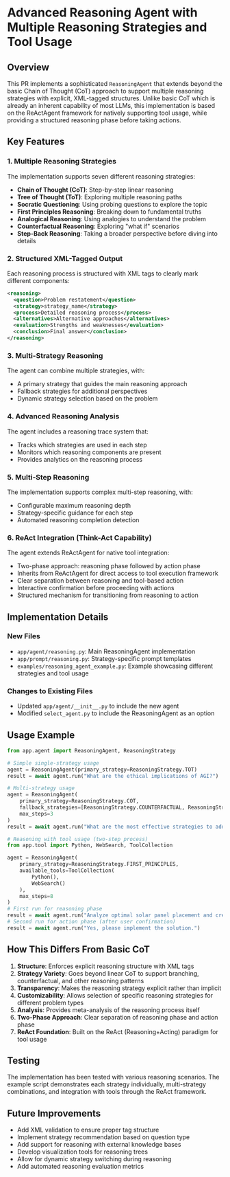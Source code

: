 # Advanced Reasoning Agent with Multiple Reasoning Strategies and Tool Usage

## Overview

This PR implements a sophisticated `ReasoningAgent` that extends beyond the basic Chain of Thought (CoT) approach to support multiple reasoning strategies with explicit, XML-tagged structures. Unlike basic CoT which is already an inherent capability of most LLMs, this implementation is based on the ReActAgent framework for natively supporting tool usage, while providing a structured reasoning phase before taking actions.

## Key Features

### 1. Multiple Reasoning Strategies

The implementation supports seven different reasoning strategies:

- **Chain of Thought (CoT)**: Step-by-step linear reasoning
- **Tree of Thought (ToT)**: Exploring multiple reasoning paths
- **Socratic Questioning**: Using probing questions to explore the topic
- **First Principles Reasoning**: Breaking down to fundamental truths
- **Analogical Reasoning**: Using analogies to understand the problem
- **Counterfactual Reasoning**: Exploring "what if" scenarios
- **Step-Back Reasoning**: Taking a broader perspective before diving into details

### 2. Structured XML-Tagged Output

Each reasoning process is structured with XML tags to clearly mark different components:

```xml
<reasoning>
  <question>Problem restatement</question>
  <strategy>strategy_name</strategy>
  <process>Detailed reasoning process</process>
  <alternatives>Alternative approaches</alternatives>
  <evaluation>Strengths and weaknesses</evaluation>
  <conclusion>Final answer</conclusion>
</reasoning>
```

### 3. Multi-Strategy Reasoning

The agent can combine multiple strategies, with:

- A primary strategy that guides the main reasoning approach
- Fallback strategies for additional perspectives
- Dynamic strategy selection based on the problem

### 4. Advanced Reasoning Analysis

The agent includes a reasoning trace system that:

- Tracks which strategies are used in each step
- Monitors which reasoning components are present
- Provides analytics on the reasoning process

### 5. Multi-Step Reasoning

The implementation supports complex multi-step reasoning, with:

- Configurable maximum reasoning depth
- Strategy-specific guidance for each step
- Automated reasoning completion detection

### 6. ReAct Integration (Think-Act Capability)

The agent extends ReActAgent for native tool integration:

- Two-phase approach: reasoning phase followed by action phase
- Inherits from ReActAgent for direct access to tool execution framework
- Clear separation between reasoning and tool-based action
- Interactive confirmation before proceeding with actions
- Structured mechanism for transitioning from reasoning to action

## Implementation Details

### New Files

- `app/agent/reasoning.py`: Main ReasoningAgent implementation
- `app/prompt/reasoning.py`: Strategy-specific prompt templates
- `examples/reasoning_agent_example.py`: Example showcasing different strategies and tool usage

### Changes to Existing Files

- Updated `app/agent/__init__.py` to include the new agent
- Modified `select_agent.py` to include the ReasoningAgent as an option

## Usage Example

```python
from app.agent import ReasoningAgent, ReasoningStrategy

# Simple single-strategy usage
agent = ReasoningAgent(primary_strategy=ReasoningStrategy.TOT)
result = await agent.run("What are the ethical implications of AGI?")

# Multi-strategy usage
agent = ReasoningAgent(
    primary_strategy=ReasoningStrategy.COT,
    fallback_strategies=[ReasoningStrategy.COUNTERFACTUAL, ReasoningStrategy.STEP_BACK],
    max_steps=3
)
result = await agent.run("What are the most effective strategies to address climate change?")

# Reasoning with tool usage (two-step process)
from app.tool import Python, WebSearch, ToolCollection

agent = ReasoningAgent(
    primary_strategy=ReasoningStrategy.FIRST_PRINCIPLES,
    available_tools=ToolCollection(
        Python(),
        WebSearch()
    ),
    max_steps=8
)
# First run for reasoning phase
result = await agent.run("Analyze optimal solar panel placement and create a simulation script.")
# Second run for action phase (after user confirmation)
result = await agent.run("Yes, please implement the solution.")
```

## How This Differs From Basic CoT

1. **Structure**: Enforces explicit reasoning structure with XML tags
2. **Strategy Variety**: Goes beyond linear CoT to support branching, counterfactual, and other reasoning patterns
3. **Transparency**: Makes the reasoning strategy explicit rather than implicit
4. **Customizability**: Allows selection of specific reasoning strategies for different problem types
5. **Analysis**: Provides meta-analysis of the reasoning process itself
6. **Two-Phase Approach**: Clear separation of reasoning phase and action phase
7. **ReAct Foundation**: Built on the ReAct (Reasoning+Acting) paradigm for tool usage

## Testing

The implementation has been tested with various reasoning scenarios. The example script demonstrates each strategy individually, multi-strategy combinations, and integration with tools through the ReAct framework.

## Future Improvements

- Add XML validation to ensure proper tag structure
- Implement strategy recommendation based on question type
- Add support for reasoning with external knowledge bases
- Develop visualization tools for reasoning trees
- Allow for dynamic strategy switching during reasoning
- Add automated reasoning evaluation metrics
